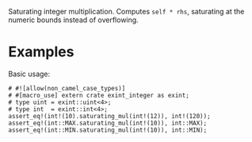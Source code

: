Saturating integer multiplication. Computes `self * rhs`,
saturating at the numeric bounds instead of overflowing.

# Examples

Basic usage:

```
# #![allow(non_camel_case_types)]
# #[macro_use] extern crate exint_integer as exint;
# type uint = exint::uint<4>;
# type int  = exint::int<4>;
assert_eq!(int!(10).saturating_mul(int!(12)), int!(120));
assert_eq!(int::MAX.saturating_mul(int!(10)), int::MAX);
assert_eq!(int::MIN.saturating_mul(int!(10)), int::MIN);
```
